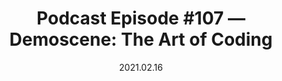 ---
title: "Podcast Episode #107 — Demoscene: The Art of Coding"
url: https://sceneworld.org/blog/2021/02/16/podcast-episode-107-demoscene-the-art-of-coding/
where: Scene World
date: 2021.02.16
type: Podcast
---